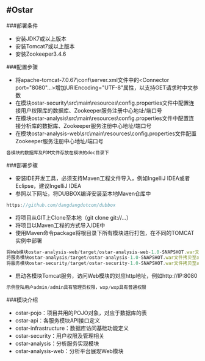 #Ostar
----
###部署条件
* 安装JDK7或以上版本
* 安装Tomcat7或以上版本
* 安装Zookeeper3.4.6

###配置步骤
* 将apache-tomcat-7.0.67\conf\server.xml文件中的<Connector port="8080"...>增加URIEncoding="UTF-8"属性，以支持GET请求时中文参数
* 在模块ostar-security\src\main\resources\config.properties文件中配置连接用户权限库的数据库、Zookeeper服务注册中心地址/端口号
* 在模块ostar-analysis\src\main\resources\config.properties文件中配置连接分析库的数据库、Zookeeper服务注册中心地址/端口号
* 在模块ostar-analysis-web\src\main\resources\config.properties文件配置Zookeeper服务注册中心地址/端口号
```js
各模块的数据库及PDM文件存放在模块的doc目录下
```

###部署步骤
* 安装IDE开发工具，必须支持Maven工程文件导入，例如IngelliJ IDEA或者Eclipse，建议IngelliJ IDEA
* 参照以下网址，将DUBBOX编译安装至本地Maven仓库中
```js
https://github.com/dangdangdotcom/dubbox 
```
* 将项目从GIT上Clone至本地（git clone git://...）
* 将项目以Maven工程的方式导入IDE中
* 使用Maven命令package将根目录下所有模块进行打包，在不同的TOMCAT实例中部署
```js
将Web模块ostar-analysis-web/target/ostar-analysis-web-1.0-SNAPSHOT.war文件拷贝至apache-tomcat-7.0.67/webapps目录下，并更名为ROOT.war
将服务模块ostar-analysis/target/ostar-analysis-1.0-SNAPSHOT.war文件拷贝至apache-tomcat-7.0.67/webapps目录下，并更名为ROOT.war
将服务模块ostar-security/target/ostar-security-1.0-SNAPSHOT.war文件拷贝至apache-tomcat-7.0.67/webapps目录下，并更名为ROOT.war
```
* 启动各模块Tomcat服务，访问Web模块的对应http地址，例如http://IP:8080
```js
示例登陆用户admin/admin具有管理员权限，wxp/wxp具有普通权限
```
    
###模块介绍
* ostar-pojo：项目共用的POJO对象，对应于数据库的表
* ostar-api：各服务模块API接口定义
* ostar-infrastructure：数据库访问基础功能定义
* ostar-security：用户权限及管理相关
* ostar-analysis：分析服务实现模块
* ostar-analysis-web：分析平台展现Web模块